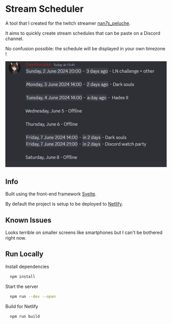 # Stream Scheduler

A tool that I created for the twitch streamer [nan7s_peluche](https://www.twitch.tv/nan7s_peluche).

It aims to quickly create stream schedules that can be paste on a Discord channel.

No confusion possible: the schedule will be displayed in your own timezone !

<img src="Preview.png" alt="schedule preview" width="600"/>


## Info

Built using the front-end framework [Svelte](https://svelte.dev/).

By default the project is setup to be deployed to [Netlify](https://www.netlify.com/).


## Known Issues

Looks terrible on smaller screens like smartphones but I can't be bothered right now.


## Run Locally
Install dependencies

```bash
  npm install
```

Start the server

```bash
  npm run --dev --open
```

Build for Netlify

```bash
  npm run build
```
